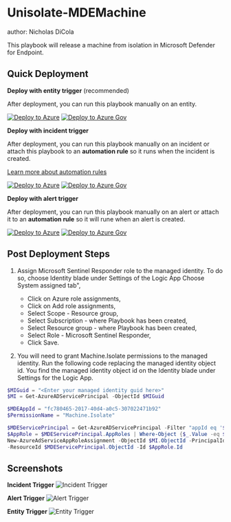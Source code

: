 # Unisolate-MDEMachine
author: Nicholas DiCola

This playbook will release a machine from isolation in Microsoft Defender for Endpoint.

## Quick Deployment
**Deploy with entity trigger** (recommended)

After deployment, you can run this playbook manually on an entity.

[![Deploy to Azure](https://aka.ms/deploytoazurebutton)](https://portal.azure.com/#create/Microsoft.Template/uri/https%3A%2F%2Fraw.githubusercontent.com%2FAzure%2FAzure-Sentinel%2Fmaster%2FSolutions%2FMicrosoftDefenderForEndpoint%2FPlaybooks%2FUnisolate-MDEMachine%2FUnisolate-MDE-Machine-entity-trigger%2Fazuredeploy.json)
[![Deploy to Azure Gov](https://aka.ms/deploytoazuregovbutton)](https://portal.azure.us/#create/Microsoft.Template/uri/https%3A%2F%2Fraw.githubusercontent.com%2FAzure%2FAzure-Sentinel%2Fmaster%2FSolutions%2FMicrosoftDefenderForEndpoint%2FPlaybooks%2FUnisolate-MDEMachine%2FUnisolate-MDE-Machine-entity-trigger%2Fazuredeploy.json)

**Deploy with incident trigger**

After deployment, you can run this playbook manually on an incident or attach this playbook to an **automation rule** so it runs when the incident is created.

[Learn more about automation rules](https://docs.microsoft.com/azure/sentinel/automate-incident-handling-with-automation-rules#creating-and-managing-automation-rules)

[![Deploy to Azure](https://aka.ms/deploytoazurebutton)](https://portal.azure.com/#create/Microsoft.Template/uri/https%3A%2F%2Fraw.githubusercontent.com%2FAzure%2FAzure-Sentinel%2Fmaster%2FSolutions%2FMicrosoftDefenderForEndpoint%2FPlaybooks%2FUnisolate-MDEMachine%2FUnisolate-MDEMachine-incident-trigger%2Fazuredeploy.json)
[![Deploy to Azure Gov](https://aka.ms/deploytoazuregovbutton)](https://portal.azure.us/#create/Microsoft.Template/uri/https%3A%2F%2Fraw.githubusercontent.com%2FAzure%2FAzure-Sentinel%2Fmaster%2FSolutions%2FMicrosoftDefenderForEndpoint%2FPlaybooks%2FUnisolate-MDEMachine%2FUnisolate-MDEMachine-incident-trigger%2Fazuredeploy.json)

**Deploy with alert trigger**

After deployment, you can run this playbook manually on an alert or attach it to an **automation rule** so it will rune when an alert is created.

[![Deploy to Azure](https://aka.ms/deploytoazurebutton)](https://portal.azure.com/#create/Microsoft.Template/uri/https%3A%2F%2Fraw.githubusercontent.com%2FAzure%2FAzure-Sentinel%2Fmaster%2FSolutions%2FMicrosoftDefenderForEndpoint%2FPlaybooks%2FUnisolate-MDEMachine%2FUnisolate-MDEMachine-alert-trigger%2Fazuredeploy.json) [![Deploy to Azure Gov](https://aka.ms/deploytoazuregovbutton)](https://portal.azure.us/#create/Microsoft.Template/uri/https%3A%2F%2Fraw.githubusercontent.com%2FAzure%2FAzure-Sentinel%2Fmaster%2FSolutions%2FMicrosoftDefenderForEndpoint%2FPlaybooks%2FUnisolate-MDEMachine%2FUnisolate-MDEMachine-alert-trigger%2Fazuredeploy.json)

## Post Deployment Steps
1. Assign Microsoft Sentinel Responder role to the managed identity. To do so, choose Identity blade under Settings of the Logic App Choose System assigned tab",
   - Click on Azure role assignments,
   - Click on Add role assignments,
   - Select Scope - Resource group,
   - Select Subscription - where Playbook has been created,
   - Select Resource group - where Playbook has been created,
   - Select Role - Microsoft Sentinel Responder,
   - Click Save.

2. You will need to grant Machine.Isolate permissions to the managed identity.  Run the following code replacing the managed identity object id.  You find the managed identity object id on the Identity blade under Settings for the Logic App.
```powershell
$MIGuid = "<Enter your managed identity guid here>"
$MI = Get-AzureADServicePrincipal -ObjectId $MIGuid

$MDEAppId = "fc780465-2017-40d4-a0c5-307022471b92"
$PermissionName = "Machine.Isolate" 

$MDEServicePrincipal = Get-AzureADServicePrincipal -Filter "appId eq '$MDEAppId'"
$AppRole = $MDEServicePrincipal.AppRoles | Where-Object {$_.Value -eq $PermissionName -and $_.AllowedMemberTypes -contains "Application"}
New-AzureAdServiceAppRoleAssignment -ObjectId $MI.ObjectId -PrincipalId $MI.ObjectId `
-ResourceId $MDEServicePrincipal.ObjectId -Id $AppRole.Id
```

## Screenshots
**Incident Trigger**
![Incident Trigger](./Unisolate-MDEMachine/Unisolate-MDEMachine-incident-trigger/images/designerLight.png)

**Alert Trigger**
![Alert Trigger](./Unisolate-MDEMachine/Unisolate-MDEMachine-alert-trigger/images/Unisolate-MDEMachine_alert.png)

**Entity Trigger**
![Entity Trigger](./Unisolate-MDEMachine/Unisolate-MDE-Machine-entity-trigger/images/playbookDark.png)
